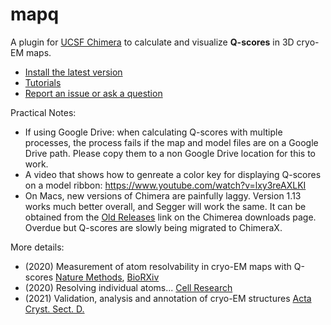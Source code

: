 # mapq

A plugin for <a href="https://www.cgl.ucsf.edu/chimera/">UCSF Chimera</a> to calculate and visualize <strong>Q-scores</strong> in 3D cryo-EM maps.


* <a href="https://github.com/gregdp/mapq/wiki/MapQ-Install">Install the latest version</a>
* [Tutorials](https://github.com/gregdp/mapq/tree/master/tutorials)
* [Report an issue or ask a question](https://github.com/gregdp/mapq/issues)

Practical Notes:
* If using Google Drive: when calculating Q-scores with multiple processes, the process fails if the map and model files are on a Google Drive path. Please copy them to a non Google Drive location for this to work.
* A video that shows how to genreate a color key for displaying Q-scores on a model ribbon: https://www.youtube.com/watch?v=lxy3reAXLKI
* On Macs, new versions of Chimera are painfully laggy. Version 1.13 works much better overall, and Segger will work the same. It can be obtained from the <a href=https://www.cgl.ucsf.edu/chimera/olddownload.html>Old Releases</a> link on the Chimerea downloads page. Overdue but Q-scores are slowly being migrated to ChimeraX.

More details:
* (2020) Measurement of atom resolvability in cryo-EM maps with Q-scores <a href="https://www.nature.com/articles/s41592-020-0731-1" target="_blank">Nature Methods</a>, <a href="https://www.biorxiv.org/content/10.1101/722991v2" target="_blank">BioRXiv</a>
* (2020) Resolving individual atoms... <a href="https://www.nature.com/articles/s41422-020-00432-2">Cell Research</a>
* (2021) Validation, analysis and annotation of cryo-EM structures <a href="https://onlinelibrary.wiley.com/iucr/doi/10.1107/S2059798321006069">Acta Cryst. Sect. D.</a>
